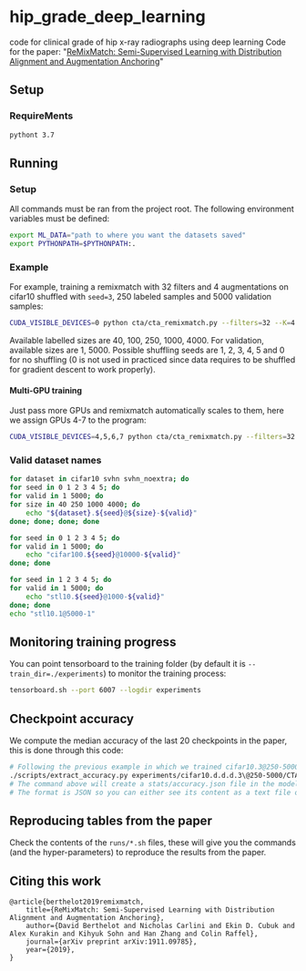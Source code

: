 # hip_grade_deep_learning
code for clinical grade of hip x-ray radiographs using deep learning
Code for the paper: "[ReMixMatch: Semi-Supervised Learning with Distribution Alignment and Augmentation Anchoring](https://arxiv.org/abs/1911.09785)"


## Setup

### RequireMents

```bash
pythont 3.7
```


## Running

### Setup

All commands must be ran from the project root. The following environment variables must be defined:
```bash
export ML_DATA="path to where you want the datasets saved"
export PYTHONPATH=$PYTHONPATH:.
```

### Example

For example, training a remixmatch with 32 filters and 4 augmentations on cifar10 shuffled with `seed=3`, 250 labeled samples and 5000
validation samples:
```bash
CUDA_VISIBLE_DEVICES=0 python cta/cta_remixmatch.py --filters=32 --K=4 --dataset=cifar10.3@250-5000 --w_match=1.5 --beta=0.75 --train_dir ./experiments/remixmatch
```

Available labelled sizes are 40, 100, 250, 1000, 4000.
For validation, available sizes are 1, 5000.
Possible shuffling seeds are 1, 2, 3, 4, 5 and 0 for no shuffling (0 is not used in practiced since data requires to be
shuffled for gradient descent to work properly).


#### Multi-GPU training
Just pass more GPUs and remixmatch automatically scales to them, here we assign GPUs 4-7 to the program:
```bash
CUDA_VISIBLE_DEVICES=4,5,6,7 python cta/cta_remixmatch.py --filters=32 --K=4 --dataset=cifar10.3@250-5000 --w_match=1.5 --beta=0.75 --train_dir ./experiments/remixmatch
```

### Valid dataset names
```bash
for dataset in cifar10 svhn svhn_noextra; do
for seed in 0 1 2 3 4 5; do
for valid in 1 5000; do
for size in 40 250 1000 4000; do
    echo "${dataset}.${seed}@${size}-${valid}"
done; done; done; done

for seed in 0 1 2 3 4 5; do
for valid in 1 5000; do
    echo "cifar100.${seed}@10000-${valid}"
done; done

for seed in 1 2 3 4 5; do
for valid in 1 5000; do
    echo "stl10.${seed}@1000-${valid}"
done; done
echo "stl10.1@5000-1"
```


## Monitoring training progress

You can point tensorboard to the training folder (by default it is `--train_dir=./experiments`) to monitor the training
process:

```bash
tensorboard.sh --port 6007 --logdir experiments
```

## Checkpoint accuracy

We compute the median accuracy of the last 20 checkpoints in the paper, this is done through this code:

```bash
# Following the previous example in which we trained cifar10.3@250-5000, extracting accuracy:
./scripts/extract_accuracy.py experiments/cifar10.d.d.d.3\@250-5000/CTAugment_depth2_th0.80_decay0.990/CTAReMixMatch_K4_archresnet_batch64_beta0.75_filters32_lr0.002_nclass10_redux1st_repeat4_scales3_use_dmTrue_use_xeTrue_w_kl0.5_w_match1.5_w_rot0.5_warmup_kimg1024_wd0.02/
# The command above will create a stats/accuracy.json file in the model folder.
# The format is JSON so you can either see its content as a text file or process it to your liking.
```

## Reproducing tables from the paper

Check the contents of the `runs/*.sh` files, these will give you the commands (and the hyper-parameters) to reproduce the results from the paper.

## Citing this work

```
@article{berthelot2019remixmatch,
    title={ReMixMatch: Semi-Supervised Learning with Distribution Alignment and Augmentation Anchoring},
    author={David Berthelot and Nicholas Carlini and Ekin D. Cubuk and Alex Kurakin and Kihyuk Sohn and Han Zhang and Colin Raffel},
    journal={arXiv preprint arXiv:1911.09785},
    year={2019},
}
```
